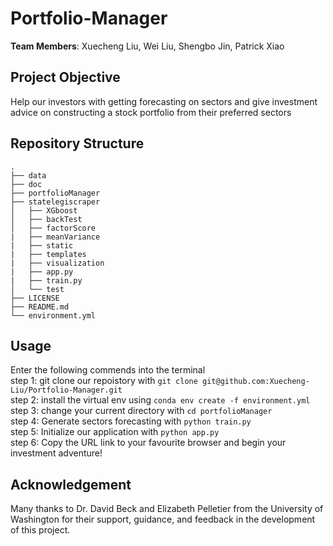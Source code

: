# Portfolio-Manager
**Team Members**: Xuecheng Liu, Wei Liu, Shengbo Jin, Patrick Xiao

## Project Objective
Help our investors with getting forecasting on sectors and give investment advice on constructing a stock portfolio from their preferred sectors

## Repository Structure
 ```
.
├── data
├── doc
├── portfolioManager
├── statelegiscraper
│   ├── XGboost
│   ├── backTest
│   ├── factorScore
|   ├── meanVariance
|   ├── static
|   ├── templates
|   ├── visualization
|   ├── app.py
|   ├── train.py
│   └── test
├── LICENSE
├── README.md
└── environment.yml
 ```

## Usage
Enter the following commends into the terminal <br>
step 1: git clone our repoistory with `git clone git@github.com:Xuecheng-Liu/Portfolio-Manager.git`<br>
step 2: install the virtual env using `conda env create -f environment.yml` <br>
step 3: change your current directory with `cd portfolioManager` <br>
step 4: Generate sectors forecasting with `python train.py` <br>
step 5: Initialize our application with `python app.py` <br>
step 6: Copy the URL link to your favourite browser and begin your investment adventure!

## Acknowledgement
Many thanks to Dr. David Beck and Elizabeth Pelletier from the University of Washington for their support, guidance, and feedback in the development of this project.
